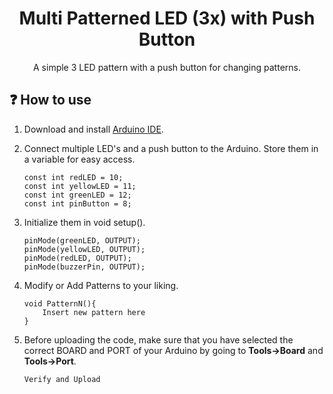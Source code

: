 <h1 align="center">Multi Patterned LED (3x) with Push Button</h1>
<p align="center">
 A simple 3 LED pattern with a push button for changing patterns.
</p>

## ❓ How to use

1. Download and install [Arduino IDE](https://www.arduino.cc/en/software).

2. Connect multiple LED's and a push button to the Arduino. Store them in a variable for easy access.
   <br>

   `const int redLED = 10;`
   <br>
   `const int yellowLED = 11;`
   <br>
   `const int greenLED = 12;`
   <br>
   `const int pinButton = 8;`

3. Initialize them in void setup().
   <br>

   `pinMode(greenLED, OUTPUT);`
   <br>
   `pinMode(yellowLED, OUTPUT);`
   <br>
   `pinMode(redLED, OUTPUT);`
   <br>
   `pinMode(buzzerPin, OUTPUT);`

4. Modify or Add Patterns to your liking.
   <br>

   ```
   void PatternN(){
       Insert new pattern here
   }
   ```

5. Before uploading the code, make sure that you have selected the correct BOARD and PORT of your Arduino by going to **Tools->Board** and **Tools->Port**.
   <br>

   `Verify and Upload`
